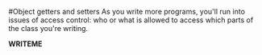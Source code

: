 #Object getters and setters
As you write more programs, you'll run into issues of <word data-key="access-control">access control</word>: who or what is allowed to access which parts of the class you're writing.

**WRITEME**